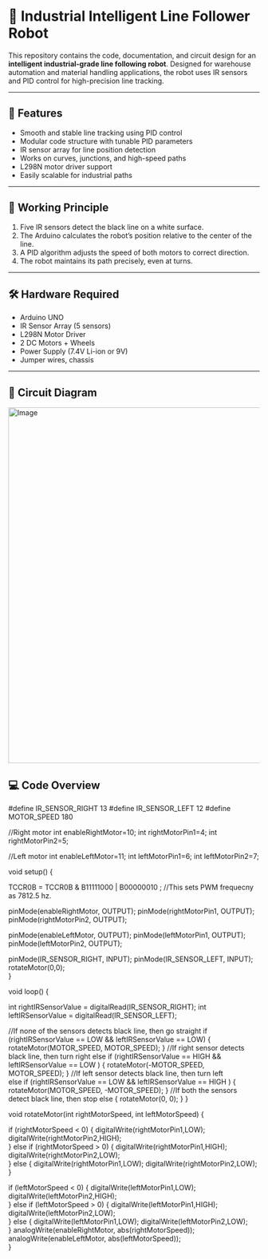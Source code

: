 # 🤖 Industrial Intelligent Line Follower Robot

This repository contains the code, documentation, and circuit design for an **intelligent industrial-grade line following robot**. Designed for warehouse automation and material handling applications, the robot uses IR sensors and PID control for high-precision line tracking.

---

## 🚀 Features

- Smooth and stable line tracking using PID control
- Modular code structure with tunable PID parameters
- IR sensor array for line position detection
- Works on curves, junctions, and high-speed paths
- L298N motor driver support
- Easily scalable for industrial paths

---

## 🧠 Working Principle

1. Five IR sensors detect the black line on a white surface.
2. The Arduino calculates the robot’s position relative to the center of the line.
3. A PID algorithm adjusts the speed of both motors to correct direction.
4. The robot maintains its path precisely, even at turns.

---

## 🛠️ Hardware Required

- Arduino UNO
- IR Sensor Array (5 sensors)
- L298N Motor Driver
- 2 DC Motors + Wheels
- Power Supply (7.4V Li-ion or 9V)
- Jumper wires, chassis

---

## 📐 Circuit Diagram

<img width="1314" height="713" alt="Image" src="https://github.com/user-attachments/assets/c98e3a4f-e325-4d8d-a58e-e30bfadc9d3d" />

## 💻 Code Overview

#define IR_SENSOR_RIGHT 13
#define IR_SENSOR_LEFT 12
#define MOTOR_SPEED 180

//Right motor
int enableRightMotor=10;
int rightMotorPin1=4;
int rightMotorPin2=5;

//Left motor
int enableLeftMotor=11;
int leftMotorPin1=6;
int leftMotorPin2=7;

void setup()
{
  
  TCCR0B = TCCR0B & B11111000 | B00000010 ;     //This sets PWM frequecny as 7812.5 hz.
  
  
  pinMode(enableRightMotor, OUTPUT);
  pinMode(rightMotorPin1, OUTPUT);
  pinMode(rightMotorPin2, OUTPUT);
  
  pinMode(enableLeftMotor, OUTPUT);
  pinMode(leftMotorPin1, OUTPUT);
  pinMode(leftMotorPin2, OUTPUT);

  pinMode(IR_SENSOR_RIGHT, INPUT);
  pinMode(IR_SENSOR_LEFT, INPUT);
  rotateMotor(0,0);   
}


void loop()
{

  int rightIRSensorValue = digitalRead(IR_SENSOR_RIGHT);
  int leftIRSensorValue = digitalRead(IR_SENSOR_LEFT);

  //If none of the sensors detects black line, then go straight
  if (rightIRSensorValue == LOW && leftIRSensorValue == LOW)
  {
    rotateMotor(MOTOR_SPEED, MOTOR_SPEED);
  }
  //If right sensor detects black line, then turn right
  else if (rightIRSensorValue == HIGH && leftIRSensorValue == LOW )
  {
      rotateMotor(-MOTOR_SPEED, MOTOR_SPEED); 
  }
  //If left sensor detects black line, then turn left  
  else if (rightIRSensorValue == LOW && leftIRSensorValue == HIGH )
  {
      rotateMotor(MOTOR_SPEED, -MOTOR_SPEED); 
  } 
  //If both the sensors detect black line, then stop 
  else 
  {
    rotateMotor(0, 0);
  }
}


void rotateMotor(int rightMotorSpeed, int leftMotorSpeed)
{
  
  if (rightMotorSpeed < 0)
  {
    digitalWrite(rightMotorPin1,LOW);
    digitalWrite(rightMotorPin2,HIGH);    
  }
  else if (rightMotorSpeed > 0)
  {
    digitalWrite(rightMotorPin1,HIGH);
    digitalWrite(rightMotorPin2,LOW);      
  }
  else
  {
    digitalWrite(rightMotorPin1,LOW);
    digitalWrite(rightMotorPin2,LOW);      
  }

  if (leftMotorSpeed < 0)
  {
    digitalWrite(leftMotorPin1,LOW);
    digitalWrite(leftMotorPin2,HIGH);    
  }
  else if (leftMotorSpeed > 0)
  {
    digitalWrite(leftMotorPin1,HIGH);
    digitalWrite(leftMotorPin2,LOW);      
  }
  else 
  {
    digitalWrite(leftMotorPin1,LOW);
    digitalWrite(leftMotorPin2,LOW);      
  }
  analogWrite(enableRightMotor, abs(rightMotorSpeed));
  analogWrite(enableLeftMotor, abs(leftMotorSpeed));    
}


